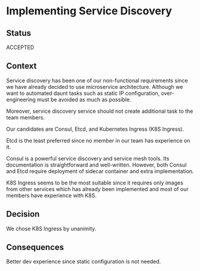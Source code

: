 # Implementing Service Discovery

## Status

ACCEPTED

## Context

Service discovery has been one of our non-functional requirements
since we have already decided to use microservice architecture.
Although we want to automated daunt tasks such as static IP configuration,
over-engineering must be avoided as much as possible.

Moreover, service discovery service should not create additional task to the team members.

Our candidates are Consul, Etcd, and Kubernetes Ingress (K8S Ingress).

Etcd is the least preferred since no member in our team has experience on it.

Consul is a powerful service discovery and service mesh tools.
Its documentation is straightforward and well-written.
However, both Consul and Etcd require deployment of sidecar container
and extra implementation.

K8S Ingress seems to be the most suitable
since it requires only images from other services
which has already been implemented and most of our members
have experience with K8S.

## Decision

We chose K8S Ingress by unanimity.

## Consequences

Better dev experience since static configuration is not needed.
